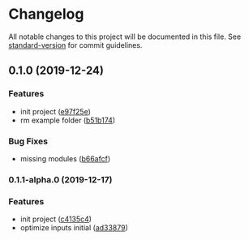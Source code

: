 # Changelog

All notable changes to this project will be documented in this file. See [standard-version](https://github.com/conventional-changelog/standard-version) for commit guidelines.

## 0.1.0 (2019-12-24)


### Features

* init project ([e97f25e](https://github.com/serverless-components/tencent-egg/commit/e97f25e5284f74be85747b9d12b54e491d328617))
* rm example folder ([b51b174](https://github.com/serverless-components/tencent-egg/commit/b51b17480d0fd8282d4090f21b6df105e39a04cc))


### Bug Fixes

* missing modules ([b66afcf](https://github.com/serverless-components/tencent-egg/commit/b66afcf9783cc6fa65fd5c5e180491eff5cf8b89))

### 0.1.1-alpha.0 (2019-12-17)


### Features

* init project ([c4135c4](https://github.com/serverless-tencent/tencent-flask/commit/c4135c41512d68203eca2aedd63b4be5f8960e84))
* optimize inputs initial ([ad33879](https://github.com/serverless-tencent/tencent-flask/commit/ad33879fb81f15815789f70980857143d7427389))
